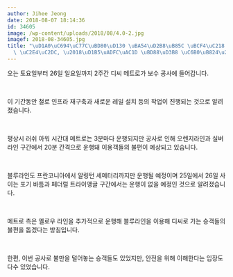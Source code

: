 ```yaml
---
author: Jihee Jeong
date: 2018-08-07 18:14:36
id: 34605
image: /wp-content/uploads/2018/08/4.0-2.jpg
imagef: 2018-08-34605.jpg
title: "\uD1A0\uC694\uC77C\uBD80\uD130 \uBA54\uD2B8\uB85C \uBCF4\uC218 \uACF5\uC0AC\
  \ \uC2E4\uC2DC, \u2018\uD1B5\uADFC\uAC1D \uBD88\uD3B8 \uC6B0\uB824\u2019"
---
```


오는 토요일부터 26일 일요일까지 2주간 디씨 메트로가 보수 공사에 들어갑니다.

&nbsp;

이 기간동안 철로 인프라 재구축과 새로운 레일 설치 등의 작업이 진행되는 것으로 알려졌습니다.

&nbsp;

평상시 러쉬 아워 시간대 메트로는 3분마다 운행되지만 공사로 인해 오렌지라인과 실버라인 구간에서 20분 간격으로 운행돼 이용객들의 불편이 예상되고 있습니다.

&nbsp;

블루라인도 프란코니아에서 알링턴 세메터리까지만 운행될 예정이며 25일에서 26일 사이는 포기 바틈과 페더럴 트라이앵글 구간에서는 운행이 없을 예정인 것으로 알려졌습니다.

&nbsp;

메트로 측은 옐로우 라인을 추가적으로 운행해 블루라인을 이용해 디씨로 가는 승객들의 불편을 돕겠다는 방침입니다.

&nbsp;

한편, 이번 공사로 불만을 털어놓는 승객들도 있었지만, 안전을 위해 이해한다는 입장도 다수 있었습니다.